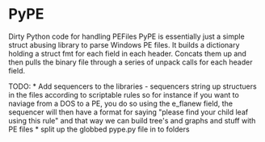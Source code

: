 # PyPE
Dirty Python code for handling PEFiles
PyPE is essentially just a simple struct abusing library to parse Windows PE files.
It builds a dictionary holding a struct fmt for each field in each header.
Concats them up and then pulls the binary file through a series of unpack calls for each header field.
	
TODO:
	* Add sequencers to the libraries
		- sequencers string up structuers in the files according to scriptable rules
			so for instance if you want to naviage from a DOS to a PE, you do so using the e_flanew field,
			the sequencer will then have a format for saying "please find your child leaf using this rule"
			and that way we can build tree's and graphs and stuff with PE files
	* split up the globbed pype.py file in to folders
